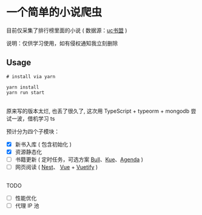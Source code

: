 # 一个简单的小说爬虫

目前仅采集了排行榜里面的小说 ( 数据源：[uc书盟](http://www.uctxt.com) )

说明：仅供学习使用，如有侵权通知我立刻删除  


## Usage

```basic
# install via yarn

yarn install
yarn run start
```


<br/>
原来写的版本太烂, 也丢了很久了, 这次用 TypeScript + typeorm + mongodb 尝试一波，借机学习 ts

预计分为四个子模块：

- [x] 新书入库 ( 包含初始化 )
- [x] 资源静态化
- [ ] 书籍更新 ( 定时任务，可选方案 [Bull](https://github.com/OptimalBits/bull)、[Kue](https://github.com/Automattic/kue)、[Agenda](https://github.com/agenda/agenda) )
- [ ] 网页阅读 ( [Nest](https://github.com/nestjs/nest)、 [Vue](https://github.com/vuejs/vue) + [Vuetify](https://github.com/vuetifyjs/vuetify) )

<br/>
TODO

- [ ] 性能优化
- [ ] 代理 IP 池
